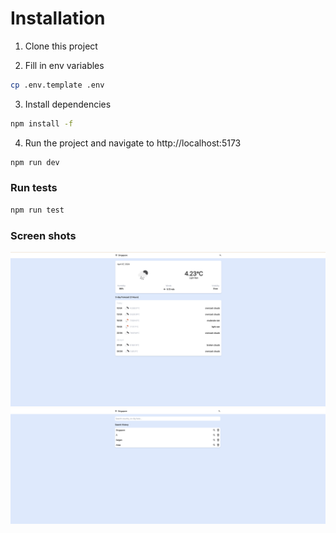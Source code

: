 # Installation

1. Clone this project

2. Fill in env variables
```sh
cp .env.template .env
```

3. Install dependencies
```sh
npm install -f
```

4. Run the project and navigate to http://localhost:5173
```sh
npm run dev
```

### Run tests

```sh
npm run test
```

### Screen shots

![alt text](./screenshots/home-page.png)
![alt text](./screenshots/search-page.png)